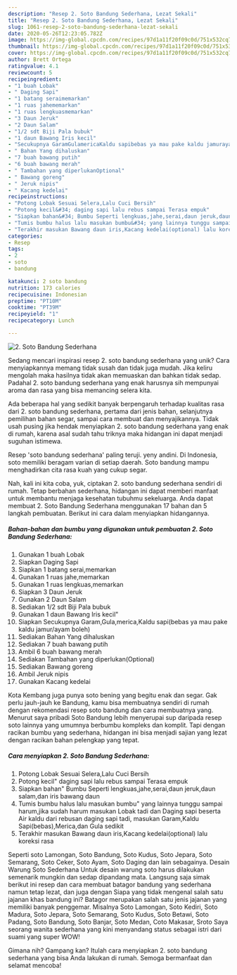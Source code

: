 ```yaml
---
description: "Resep 2. Soto Bandung Sederhana, Lezat Sekali"
title: "Resep 2. Soto Bandung Sederhana, Lezat Sekali"
slug: 1061-resep-2-soto-bandung-sederhana-lezat-sekali
date: 2020-05-26T12:23:05.782Z
image: https://img-global.cpcdn.com/recipes/97d1a11f20f09c0d/751x532cq70/2-soto-bandung-sederhana-foto-resep-utama.jpg
thumbnail: https://img-global.cpcdn.com/recipes/97d1a11f20f09c0d/751x532cq70/2-soto-bandung-sederhana-foto-resep-utama.jpg
cover: https://img-global.cpcdn.com/recipes/97d1a11f20f09c0d/751x532cq70/2-soto-bandung-sederhana-foto-resep-utama.jpg
author: Brett Ortega
ratingvalue: 4.1
reviewcount: 5
recipeingredient:
- "1 buah Lobak"
- " Daging Sapi"
- "1 batang seraimemarkan"
- "1 ruas jahememarkan"
- "1 ruas lengkuasmemarkan"
- "3 Daun Jeruk"
- "2 Daun Salam"
- "1/2 sdt Biji Pala bubuk"
- "1 daun Bawang Iris kecil"
- "Secukupnya GaramGulamericaKaldu sapibebas ya mau pake kaldu jamurayam boleh"
- " Bahan Yang dihaluskan"
- "7 buah bawang putih"
- "6 buah bawang merah"
- " Tambahan yang diperlukanOptional"
- " Bawang goreng"
- " Jeruk nipis"
- " Kacang kedelai"
recipeinstructions:
- "Potong Lobak Sesuai Selera,Lalu Cuci Bersih"
- "Potong kecil&#34; daging sapi lalu rebus sampai Terasa empuk"
- "Siapkan bahan&#34; Bumbu Seperti lengkuas,jahe,serai,daun jeruk,daun salam,dan iris bawang daun"
- "Tumis bumbu halus lalu masukan bumbu&#34; yang lainnya tunggu sampai harum,jika sudah harum masukan Lobak tadi dan Daging sapi beserta Air kaldu dari rebusan daging sapi tadi, masukan Garam,Kaldu Sapi(bebas),Merica,dan Gula sedikit"
- "Terakhir masukan Bawang daun iris,Kacang kedelai(optional) lalu koreksi rasa"
categories:
- Resep
tags:
- 2
- soto
- bandung

katakunci: 2 soto bandung 
nutrition: 173 calories
recipecuisine: Indonesian
preptime: "PT10M"
cooktime: "PT39M"
recipeyield: "1"
recipecategory: Lunch

---
```



![2. Soto Bandung Sederhana](https://img-global.cpcdn.com/recipes/97d1a11f20f09c0d/751x532cq70/2-soto-bandung-sederhana-foto-resep-utama.jpg)

Sedang mencari inspirasi resep 2. soto bandung sederhana yang unik? Cara menyiapkannya memang tidak susah dan tidak juga mudah. Jika keliru mengolah maka hasilnya tidak akan memuaskan dan bahkan tidak sedap. Padahal 2. soto bandung sederhana yang enak harusnya sih mempunyai aroma dan rasa yang bisa memancing selera kita.

Ada beberapa hal yang sedikit banyak berpengaruh terhadap kualitas rasa dari 2. soto bandung sederhana, pertama dari jenis bahan, selanjutnya pemilihan bahan segar, sampai cara membuat dan menyajikannya. Tidak usah pusing jika hendak menyiapkan 2. soto bandung sederhana yang enak di rumah, karena asal sudah tahu triknya maka hidangan ini dapat menjadi suguhan istimewa.

Resep &#39;soto bandung sederhana&#39; paling teruji. yeny andini. Di Indonesia, soto memiliki beragam varian di setiap daerah. Soto bandung mampu menghadirkan cita rasa kuah yang cukup segar.


Nah, kali ini kita coba, yuk, ciptakan 2. soto bandung sederhana sendiri di rumah. Tetap berbahan sederhana, hidangan ini dapat memberi manfaat untuk membantu menjaga kesehatan tubuhmu sekeluarga. Anda dapat membuat 2. Soto Bandung Sederhana menggunakan 17 bahan dan 5 langkah pembuatan. Berikut ini cara dalam menyiapkan hidangannya.

<!--inarticleads1-->

##### Bahan-bahan dan bumbu yang digunakan untuk pembuatan 2. Soto Bandung Sederhana:

1. Gunakan 1 buah Lobak
1. Siapkan  Daging Sapi
1. Siapkan 1 batang serai,memarkan
1. Gunakan 1 ruas jahe,memarkan
1. Gunakan 1 ruas lengkuas,memarkan
1. Siapkan 3 Daun Jeruk
1. Gunakan 2 Daun Salam
1. Sediakan 1/2 sdt Biji Pala bubuk
1. Gunakan 1 daun Bawang Iris kecil&#34;
1. Siapkan Secukupnya Garam,Gula,merica,Kaldu sapi(bebas ya mau pake kaldu jamur/ayam boleh)
1. Sediakan  Bahan Yang dihaluskan
1. Sediakan 7 buah bawang putih
1. Ambil 6 buah bawang merah
1. Sediakan  Tambahan yang diperlukan(Optional)
1. Sediakan  Bawang goreng
1. Ambil  Jeruk nipis
1. Gunakan  Kacang kedelai


Kota Kembang juga punya soto bening yang begitu enak dan segar. Gak perlu jauh-jauh ke Bandung, kamu bisa membuatnya sendiri di rumah dengan rekomendasi resep soto bandung dan cara membuatnya yang. Menurut saya pribadi Soto Bandung lebih menyerupai sup daripada resep soto lainnya yang umumnya berbumbu kompleks dan komplit. Tapi dengan racikan bumbu yang sederhana, hidangan ini bisa menjadi sajian yang lezat dengan racikan bahan pelengkap yang tepat. 

<!--inarticleads2-->

##### Cara menyiapkan 2. Soto Bandung Sederhana:

1. Potong Lobak Sesuai Selera,Lalu Cuci Bersih
1. Potong kecil&#34; daging sapi lalu rebus sampai Terasa empuk
1. Siapkan bahan&#34; Bumbu Seperti lengkuas,jahe,serai,daun jeruk,daun salam,dan iris bawang daun
1. Tumis bumbu halus lalu masukan bumbu&#34; yang lainnya tunggu sampai harum,jika sudah harum masukan Lobak tadi dan Daging sapi beserta Air kaldu dari rebusan daging sapi tadi, masukan Garam,Kaldu Sapi(bebas),Merica,dan Gula sedikit
1. Terakhir masukan Bawang daun iris,Kacang kedelai(optional) lalu koreksi rasa


Seperti soto Lamongan, Soto Bandung, Soto Kudus, Soto Jepara, Soto Semarang, Soto Ceker, Soto Ayam, Soto Daging dan lain sebagainya. Desain Warung Soto Sederhana Untuk desain warung soto harus dilakukan semenarik mungkin dan sedap dipandang mata. Langsung saja simak berikut ini resep dan cara membuat batagor bandung yang sederhana namun tetap lezat, dan juga dengan Siapa yang tidak mengenal salah satu jajanan khas bandung ini? Batagor merupakan salah satu jenis jajanan yang memiliki banyak penggemar. Misalnya Soto Lamongan, Soto Kediri, Soto Madura, Soto Jepara, Soto Semarang, Soto Kudus, Soto Betawi, Soto Padang, Soto Bandung, Soto Banjar, Soto Medan, Coto Makasar, Sroto Saya seorang wanita sederhana yang kini menyandang status sebagai istri dari suami yang super WOW! 

Gimana nih? Gampang kan? Itulah cara menyiapkan 2. soto bandung sederhana yang bisa Anda lakukan di rumah. Semoga bermanfaat dan selamat mencoba!
